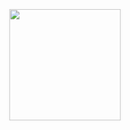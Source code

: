 <a href="https://open.spotify.com/album/78guAsers0klWl6RwzgDLd?si=p9FT--SZQEGQFjqe_j53iA">
  <img src="https://upload.wikimedia.org/wikipedia/en/a/ac/Audioslave_-_Audioslave.jpg" width="200" height="200">
</a>
